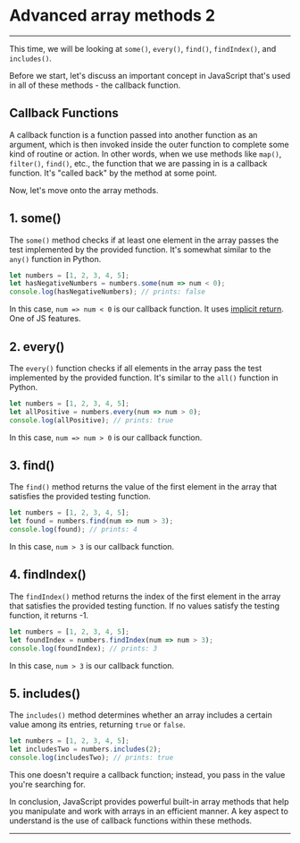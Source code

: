 # Advanced array methods 2

---

This time, we will be looking at `some()`, `every()`, `find()`, `findIndex()`, and `includes()`.

Before we start, let's discuss an important concept in JavaScript that's used in all of these methods - the callback function.

## Callback Functions

A callback function is a function passed into another function as an argument, which is then invoked inside the outer function to complete some kind of routine or action. In other words, when we use methods like `map()`, `filter()`, `find()`, etc., the function that we are passing in is a callback function. It's "called back" by the method at some point.

Now, let's move onto the array methods.

## 1. some()

The `some()` method checks if at least one element in the array passes the test implemented by the provided function. It's somewhat similar to the `any()` function in Python.

```jsx
let numbers = [1, 2, 3, 4, 5];
let hasNegativeNumbers = numbers.some(num => num < 0);
console.log(hasNegativeNumbers); // prints: false

```

In this case, `num => num < 0` is our callback function. It uses [implicit return](https://domhabersack.com/implicit-return). One of JS features.

## 2. every()

The `every()` function checks if all elements in the array pass the test implemented by the provided function. It's similar to the `all()` function in Python.

```jsx
let numbers = [1, 2, 3, 4, 5];
let allPositive = numbers.every(num => num > 0);
console.log(allPositive); // prints: true

```

In this case, `num => num > 0` is our callback function.

## 3. find()

The `find()` method returns the value of the first element in the array that satisfies the provided testing function.

```jsx
let numbers = [1, 2, 3, 4, 5];
let found = numbers.find(num => num > 3);
console.log(found); // prints: 4

```

In this case, `num > 3` is our callback function.

## 4. findIndex()

The `findIndex()` method returns the index of the first element in the array that satisfies the provided testing function. If no values satisfy the testing function, it returns -1.

```jsx
let numbers = [1, 2, 3, 4, 5];
let foundIndex = numbers.findIndex(num => num > 3);
console.log(foundIndex); // prints: 3

```

In this case, `num > 3` is our callback function.

## 5. includes()

The `includes()` method determines whether an array includes a certain value among its entries, returning `true` or `false`.

```jsx
let numbers = [1, 2, 3, 4, 5];
let includesTwo = numbers.includes(2);
console.log(includesTwo); // prints: true

```

This one doesn't require a callback function; instead, you pass in the value you're searching for.

In conclusion, JavaScript provides powerful built-in array methods that help you manipulate and work with arrays in an efficient manner. A key aspect to understand is the use of callback functions within these methods.

---